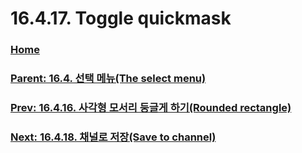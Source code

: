 # 16.4.17. Toggle quickmask

### [Home](./00-home.md)
### [Parent: 16.4. 선택 메뉴(The select menu)](./16-04-00-the-select-menu.md)
### [Prev: 16.4.16. 사각형 모서리 둥글게 하기(Rounded rectangle)](./16-04-16-00-rounded-rectangle.md)
### [Next: 16.4.18. 채널로 저장(Save to channel)](./16-04-18-save-to-channel.md)
